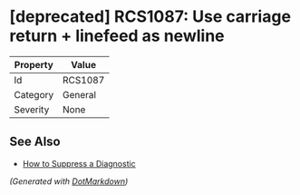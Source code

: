 # \[deprecated\] RCS1087: Use carriage return \+ linefeed as newline

| Property | Value   |
| -------- | ------- |
| Id       | RCS1087 |
| Category | General |
| Severity | None    |

## See Also

* [How to Suppress a Diagnostic](../HowToConfigureAnalyzers.md#how-to-suppress-a-diagnostic)


*\(Generated with [DotMarkdown](http://github.com/JosefPihrt/DotMarkdown)\)*